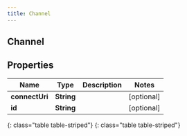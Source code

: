 ```yaml
---
title: Channel
---
```

## Channel


## Properties

| Name | Type | Description | Notes |
| ------------ | ------------- | ------------- | ------------- |
| **connectUri** | **String** |  |  [optional] |
| **id** | **String** |  |  [optional] |
{: class="table table-striped"}
{: class="table table-striped"}


